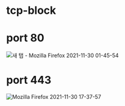 # tcp-block

# port 80
![새 탭 - Mozilla Firefox 2021-11-30 01-45-54](https://user-images.githubusercontent.com/63638850/143909475-bddab68b-4cd5-4773-a9ec-a9530be4e183.gif)
   
   
# port 443
![Mozilla Firefox 2021-11-30 17-37-57](https://user-images.githubusercontent.com/63638850/144013744-d5033980-ebcc-4273-a09e-e3f9b2d61b65.gif)
